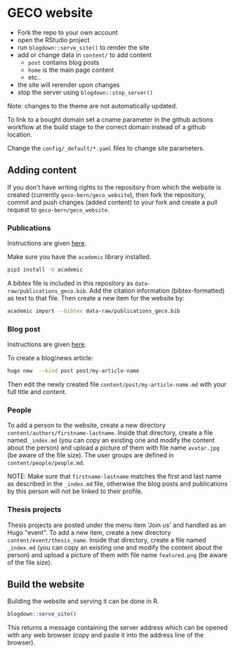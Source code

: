 # GECO website

- Fork the repo to your own account
- open the RStudio project
- run `blogdown::serve_site()` to render the site
- add or change data in `content/` to add content
  - `post` contains blog posts
  - `home` is the main page content
  -  etc..
- the site will rerender upon changes
- stop the server using `blogdown::stop_server()`

Note: changes to the theme are not automatically updated.

To link to a bought domain set a cname parameter in the github actions
workflow at the build stage to the correct domain instead of a github location.

Change the `config/_default/*.yaml` files to change site parameters.

## Adding content 

If you don't have writing rights to the repository from which the website is created (currently `geco-bern/geco_website`), then fork the repository, commit and push changes (added content) to your fork and create a pull request to `geco-bern/geco_website`.

### Publications

Instructions are given [here](https://wowchemy.com/docs/content/publications/). 

Make sure you have the `academic` library installed.
```sh
pip3 install -U academic
```

A bibtex file is included in this repository as `data-raw/publications_geco.bib`. Add the citation information (bibtex-formatted) as text to that file. Then create a new item for the website by:
```sh
academic import --bibtex data-raw/publications_geco.bib
```

### Blog post

Instructions are given [here](https://wowchemy.com/docs/content/blog-posts/).

To create a blog/news article:
```sh
hugo new  --kind post post/my-article-name
```

Then edit the newly created file `content/post/my-article-name.md` with your full title and content.

### People

To add a person to the website, create a new directory `content/authors/firstname-lastname`. Inside that directory, create a file named `_index.md` (you can copy an existing one and modify the content about the person) and upload a picture of them with file name `avatar.jpg` (be aware of the file size). The user groups are defined in `content/people/people.md`.

NOTE: Make sure that `firstname-lastname` matches the first and last name as described in the `_index.md` file, otherwise the blog posts and publications by this person will not be linked to their profile.

### Thesis projects

Thesis projects are posted under the menu item 'Join us' and handled as an Hugo "event". To add a new item, create a new directory `content/event/thesis_name`. Inside that directory, create a file named `_index.md` (you can copy an existing one and modify the content about the person) and upload a picture of them with file name `featured.png` (be aware of the file size).

## Build the website

Building the website and serving it can be done in R.
```r
blogdown::serve_site()
```
This returns a message containing the server address which can be opened with any web browser (copy and paste it into the address line of the browser). 